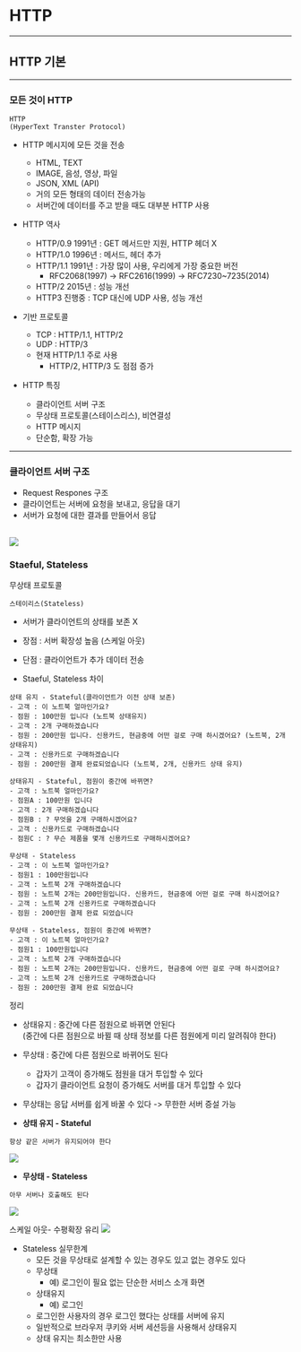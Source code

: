 # HTTP
---
## HTTP 기본
---
### 모든 것이 HTTP
```
HTTP
(HyperText Transter Protocol)
```

- HTTP 메시지에 모든 것을 전송
    - HTML, TEXT
    - IMAGE, 음성, 영상, 파일
    - JSON, XML (API)
    - 거의 모든 형태의 데이터 전송가능
    - 서버간에 데이터를 주고 받을 때도 대부분 HTTP 사용

- HTTP 역사
    - HTTP/0.9 1991년 : GET 메서드만 지원, HTTP 헤더 X
    - HTTP/1.0 1996년 : 메서드, 헤더 추가
    - HTTP/1.1 1991년 : 가장 많이 사용, 우리에게 가장 중요한 버전
        - RFC2068(1997) -> RFC2616(1999) -> RFC7230~7235(2014)
    - HTTP/2 2015년 : 성능 개선
    - HTTP3 진행중 : TCP 대신에 UDP 사용, 성능 개선

- 기반 프로토콜
    - TCP : HTTP/1.1, HTTP/2
    - UDP : HTTP/3
    - 현재 HTTP/1.1 주로 사용
        - HTTP/2, HTTP/3 도 점점 증가

- HTTP 특징
    - 클라이언트 서버 구조
    - 무상태 프로토콜(스테이스리스), 비연결성
    - HTTP 메시지
    - 단순함, 확장 가능

---
### 클라이언트 서버 구조
- Request Respones 구조
- 클라이언트는 서버에 요청을 보내고, 응답을 대기
- 서버가 요청에 대한 결과를 만들어서 응답

![](https://encrypted-tbn0.gstatic.com/images?q=tbn:ANd9GcQWvPggp4zgpYlZ6pWZNT-C7AxSmPazL0XeOw&usqp=CAU)
---
### Staeful, Stateless
무상태 프로토콜
```
스테이리스(Stateless)
```
- 서버가 클라이언트의 상태를 보존 X
- 장점 : 서버 확장성 높음 (스케일 아웃)
- 단점 : 클라이언트가 추가 데이터 전송

- Staeful, Stateless 차이
```
상태 유지 - Stateful(클라이언트가 이전 상태 보존)
- 고객 : 이 노트북 얼마인가요?
- 점원 : 100만원 입니다 (노트북 상태유지)
- 고객 : 2개 구매하겠습니다
- 점원 : 200만원 입니다. 신용카드, 현금중에 어떤 걸로 구매 하시겠어요? (노트북, 2개 상태유지)
- 고객 : 신용카드로 구매하겠습니다
- 점원 : 200만원 결제 완료되었습니다 (노트북, 2개, 신용카드 상태 유지)

상태유지 - Stateful, 점원이 중간에 바뀌면?
- 고객 : 노트북 얼마인가요?
- 점원A : 100만원 입니다
- 고객 : 2개 구매하겠습니다
- 점원B : ? 무엇을 2개 구매하시겠어요?
- 고객 : 신용카드로 구매하겠습니다
- 점원C : ? 무슨 제품을 몇개 신용카드로 구매하시겠어요?

무상태 - Stateless
- 고객 : 이 노트북 얼마인가요?
- 점원1 : 100만원입니다
- 고객 : 노트북 2개 구매하겠습니다
- 점원 : 노트북 2개는 200만원입니다. 신용카드, 현금중에 어떤 걸로 구매 하시겠어요?
- 고객 : 노트북 2개 신용카드로 구매하겠습니다
- 점원 : 200만원 결제 완료 되었습니다

무상태 - Stateless, 점원이 중간에 바뀌면?
- 고객 : 이 노트북 얼마인가요?
- 점원1 : 100만원입니다
- 고객 : 노트북 2개 구매하겠습니다
- 점원 : 노트북 2개는 200만원입니다. 신용카드, 현금중에 어떤 걸로 구매 하시겠어요?
- 고객 : 노트북 2개 신용카드로 구매하겠습니다
- 점원 : 200만원 결제 완료 되었습니다
```
정리
- 상태유지 : 중간에 다른 점원으로 바뀌면 안된다   
    (중간에 다른 점원으로 바뀔 때 상태 정보를 다른 점원에게 미리 알려줘야 한다)
- 무상태 : 중간에 다른 점원으로 바뀌어도 된다
    - 갑자기 고객이 증가해도 점원을 대거 투입할 수 있다
    - 갑자기 클라이언트 요청이 증가해도 서버를 대거 투입할 수 있다
- 무상태는 응답 서버를 쉽게 바꿀 수 있다 -> 무한한 서버 증설 가능

- **상태 유지 - Stateful**
```
항상 같은 서버가 유지되어야 한다
```
![](https://velog.velcdn.com/images/rladuswl/post/41736259-ee64-46a1-8de6-554a26a7b4c7/image.png)

- **무상태 - Stateless**
```
아무 서버나 호출해도 된다
```
![](https://velog.velcdn.com/images/rladuswl/post/4733a75a-c4a5-437f-ac64-d0c5b5c22bfe/image.png)

스케일 아웃- 수평확장 유리
![](https://velog.velcdn.com/images/rladuswl/post/d6ee74d2-1b4e-4f1c-9f7d-cf0554ddd3ec/image.png)

- Stateless 실무한계
    - 모든 것을 무상태로 설계할 수 있는 경우도 있고 없는 경우도 있다
    - 무상태
        - 예) 로그인이 필요 없는 단순한 서비스 소개 화면
    - 상태유지
        - 예) 로그인
    - 로그인한 사용자의 경우 로그인 했다는 상태를 서버에 유지
    - 일반적으로 브라우저 쿠키와 서버 세션등을 사용해서 상태유지
    - 상태 유지는 최소한만 사용